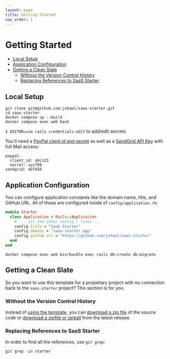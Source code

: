 ```yaml
---
layout: page
title: Getting Started
nav_order: 1
---
```




# Getting Started

- [Local Setup](#local-setup)
- [Application Configuration](#application-configuration)
- [Getting a Clean Slate](#getting-a-clean-slate)
  - [Without the Version Control History](#without-the-version-control-history)
  - [Replacing References to SaaS Starter](#replacing-references-to-saas-starter)

## Local Setup

```
git clone git@github.com:jshawl/saas-starter.git
cd saas-starter
docker compose up --build
docker compose exec web bash
```

`$ EDITOR=vim rails credentials:edit` to add/edit secrets

You'll need a [PayPal client id and secret](https://developer.paypal.com/docs/checkout/standard/integrate/) as well as a [SendGrid API Key](https://docs.sendgrid.com/api-reference/api-keys/create-api-keys) with full Mail access:

```
paypal:
  client_id: abc123
  secret: xyz789
sendgrid: def456
```

## Application Configuration

You can configure application constants like the domain name, title, and GitHub
URL. All of these are configured inside of `config/application.rb`:

```rb
module Starter
  class Application < Rails::Application
    # ... all the other config.* lines ...
    config.title = "SaaS Starter"
    config.domain = "saas-starter.app"
    config.github_url = "https://github.com/jshawl/saas-starter"
  end
end
```

```
docker compose exec web bin/bundle exec rails db:create db:migrate
```

## Getting a Clean Slate

So you want to use this template for a propietary project with no connection back
to the `saas-starter` project? This section is for you.

### Without the Version Control History

Instead of [using the template](https://github.com/jshawl/saas-starter/generate),
you can
[download a zip file](https://github.com/jshawl/saas-starter/archive/refs/heads/ma.zip)
of the source code or 
[download a zipfile or tarball](https://github.com/jshawl/saas-starter/releases/latest)
from the latest release.

### Replacing References to SaaS Starter

In order to find all the references, use `git grep`:

```
git grep -in starter
```
